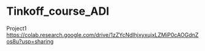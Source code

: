 # Tinkoff_course_ADI
Project1 https://colab.research.google.com/drive/1zZYcNdlhjxyxujxLZMiP0cAOGdnZos8u?usp=sharing
